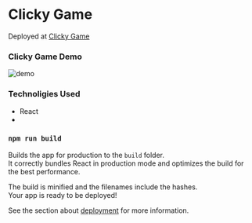 # Clicky Game

Deployed at [Clicky Game](https://clicky-game-colorado.herokuapp.com/)

### Clicky Game Demo

![demo](public/media/clickyGame.gif)

### Technoligies Used

- React
-

### `npm run build`

Builds the app for production to the `build` folder.<br />
It correctly bundles React in production mode and optimizes the build for the best performance.

The build is minified and the filenames include the hashes.<br />
Your app is ready to be deployed!

See the section about [deployment](https://facebook.github.io/create-react-app/docs/deployment) for more information.
